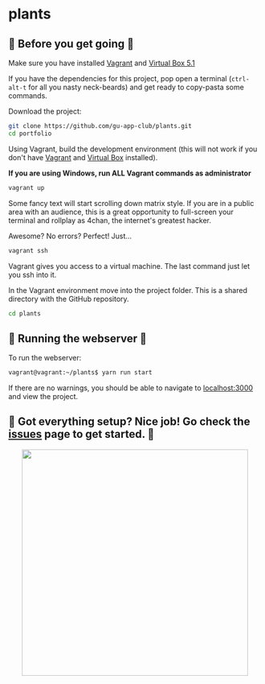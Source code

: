 # plants

## 🌱 Before you get going 🌱
Make sure you have installed [Vagrant](https://www.vagrantup.com/docs/installation/) and [Virtual Box 5.1](https://www.virtualbox.org/wiki/Downloads)

If you have the dependencies for this project, pop open a terminal (`ctrl-alt-t` for all you nasty neck-beards) and get ready to copy-pasta some commands.

Download the project:
```bash
git clone https://github.com/gu-app-club/plants.git
cd portfolio
```
Using Vagrant, build the development environment (this will not work if you don't have [Vagrant](https://www.vagrantup.com/docs/installation/) and [Virtual Box](https://www.virtualbox.org/wiki/Downloads) installed).

**If you are using Windows, run ALL Vagrant commands as administrator**
```bash
vagrant up
```
Some fancy text will start scrolling down matrix style. If you are in a public area with an audience, this is a great opportunity to full-screen your terminal and rollplay as 4chan, the internet's greatest hacker.

Awesome? No errors? Perfect! Just...
```bash
vagrant ssh
```
Vagrant gives you access to a virtual machine. The last command just let you ssh into it.

In the Vagrant environment move into the project folder. This is a shared directory with the GitHub repository.
```bash
cd plants
```
## 🌵 Running the webserver 🌵

To run the webserver:
``` bash
vagrant@vagrant:~/plants$ yarn run start
```
If there are no warnings, you should be able to navigate to [localhost:3000](http://localhost:3000) and view the project.

## 🍃 Got everything setup? Nice job! Go check the [issues](https://github.com/gu-app-club/plants/issues) page to get started. 🍃

<p align="center">
  <img src="https://media.giphy.com/media/wt1ZzHUumdeNO/giphy.gif" width="450px" />
</p>
